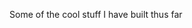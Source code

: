 Some of the cool stuff I have built thus far

<!---
joelongwh/joelongwh is a ✨ special ✨ repository because its `README.md` (this file) appears on your GitHub profile.
You can click the Preview link to take a look at your changes.
--->
